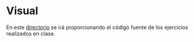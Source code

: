 # Visual

En este [directorio](./src/) se irá proporcionando el código fuente de los ejercicios realizados en clase.
